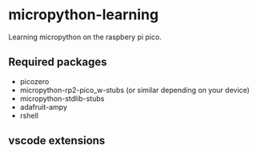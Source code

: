 # micropython-learning
Learning micropython on the raspbery pi pico.

## Required packages
* picozero
* micropython-rp2-pico_w-stubs (or similar depending on your device)
* micropython-stdlib-stubs 
* adafruit-ampy
* rshell

## vscode extensions